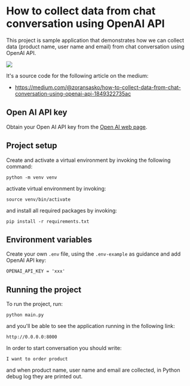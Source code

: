# How to collect data from chat conversation using OpenAI API

This project is sample application that demonstrates how we can collect data (product name, user name and email) from chat conversation using OpenAI API.

![](https://cdn-images-1.medium.com/max/800/1*-4OTiVjaQQjTkcFv_70OoQ.png)

It's a source code for the following article on the medium:

- https://medium.com/@zoransasko/how-to-collect-data-from-chat-conversation-using-openai-api-1849322735ac

## Open AI API key
Obtain your Open AI API key from the [Open AI web page](https://platform.openai.com/api-keys).

## Project setup
Create and activate a virtual environment by invoking the following command:
```
python -m venv venv
```
activate virtual environment by invoking:
```
source venv/bin/activate
```
and install all required packages by invoking:
```
pip install -r requirements.txt
```

## Environment variables
Create your own `.env` file, using the `.env-example` as guidance and add OpenAI API key:
```
OPENAI_API_KEY = 'xxx'
```


## Running the project

To run the project, run:
```
python main.py
```
and you'll be able to see the application running in the following link:
```
http://0.0.0.0:8000
```
In order to start conversation you should write:
```
I want to order product
```
and when product name, user name and email are collected, in Python debug log they are printed out.
